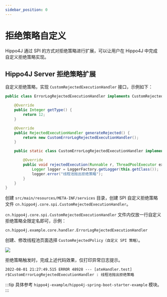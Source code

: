 ```yaml
---
sidebar_position: 0
---
```


# 拒绝策略自定义

Hippo4J 通过 SPI 的方式对拒绝策略进行扩展，可以让用户在 Hippo4J 中完成自定义拒绝策略实现。

## Hippo4J Server 拒绝策略扩展

自定义拒绝策略，实现 `CustomRejectedExecutionHandler` 接口，示例如下：

```java
public class ErrorLogRejectedExecutionHandler implements CustomRejectedExecutionHandler {

    @Override
    public Integer getType() {
        return 12;
    }

    @Override
    public RejectedExecutionHandler generateRejected() {
        return new CustomErrorLogRejectedExecutionHandler();
    }

    public static class CustomErrorLogRejectedExecutionHandler implements RejectedExecutionHandler {

        @Override
        public void rejectedExecution(Runnable r, ThreadPoolExecutor executor) {
            Logger logger = LoggerFactory.getLogger(this.getClass());
            logger.error("线程池抛出拒绝策略");
        }
    }
}
```

创建 `src/main/resources/META-INF/services` 目录，创建 SPI 自定义拒绝策略文件 `cn.hippo4j.core.spi.CustomRejectedExecutionHandler`。

`cn.hippo4j.core.spi.CustomRejectedExecutionHandler` 文件内仅放一行自定义拒绝策略全限定名即可，示例：

```text
cn.hippo4j.example.core.handler.ErrorLogRejectedExecutionHandler
```

创建、修改线程池页面选择 `CustomRejectedPolicy（自定义 SPI 策略）`。

![](https://images-machen.oss-cn-beijing.aliyuncs.com/image-20220813173907814.png)

拒绝策略触发时，完成上述代码效果，仅打印异常日志提示。

```text
2022-08-01 21:27:49.515 ERROR 48928 --- [ateHandler.test] r$CustomErrorLogRejectedExecutionHandler : 线程池抛出拒绝策略
```

:::tip
具体参考 `hippo4j-example/hippo4j-spring-boot-starter-example` 模块。
:::
